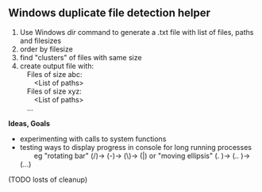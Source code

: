 ## Windows duplicate file detection helper

1. Use Windows _dir_ command to generate a .txt file with list of files, paths and filesizes
2. order by filesize
3. find "clusters" of files with same size
4. create output file with:<br>
&emsp;Files of size abc:<br>
&emsp;&emsp;&lt;List of paths&gt;<br>
&emsp;Files of size xyz:<br>
&emsp;&emsp;&lt;List of paths&gt;<br>
&emsp;...

<b>Ideas, Goals</b>
* experimenting with calls to system functions
* testing ways to display progress in console for long running processes<br>
&emsp;&emsp;eg "rotating bar" (/)&rarr; (-)&rarr; (\\)&rarr; (|) or "moving ellipsis" (.  )&rarr; (.. )&rarr; (...)<br>

(TODO losts of cleanup)

